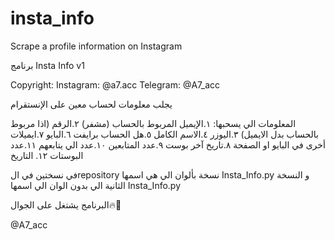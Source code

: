 # insta_info
Scrape a profile information on Instagram

برنامج Insta Info v1

Copyright:
Instagram: @a7.acc
Telegram: @A7_acc

يجلب معلومات لحساب معين على الإنستقرام 

المعلومات الي يسحبها:
١.الإيميل المربوط بالحساب (مشفر)
٢.الرقم (اذا مربوط بالحساب بدل الايميل)
٣.اليوزر
٤.الاسم الكامل 
٥.هل الحساب برايفت 
٦.البايو
٧.ايميلات أخرى في البايو او الصفحة
٨.تاريخ آخر بوست
٩.عدد المتابعين
١٠.عدد الي يتابعهم
١١.عدد البوستات
١٢. التاريخ

في نسختين في الrepository نسخة بألوان الي هي اسمها Insta_Info.py
و النسخة الثانية الي بدون الوان الي اسمها Insta_Info.py

البرنامج يشتغل على الجوال🔥👋

@A7_acc
